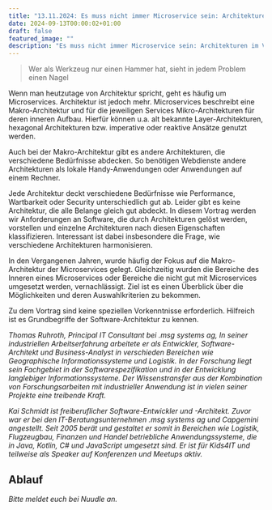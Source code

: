 ```yaml
---
title: "13.11.2024: Es muss nicht immer Microservice sein: Architekturen im Vergleich"
date: 2024-09-13T00:00:02+01:00
draft: false
featured_image: ""
description: "Es muss nicht immer Microservice sein: Architekturen im Vergleich"
---
```


> Wer als Werkzeug nur einen Hammer hat, sieht in jedem Problem einen Nagel

Wenn man heutzutage von Architektur spricht, geht es häufig um Microservices. Architektur ist jedoch mehr. Microservices beschreibt eine Makro-Architektur und für die jeweiligen Services Mikro-Architekturen für deren inneren Aufbau. Hierfür können u.a. alt bekannte Layer-Architekturen, hexagonal Architekturen bzw. imperative oder reaktive Ansätze genutzt werden.

Auch bei der Makro-Architektur gibt es andere Architekturen, die verschiedene Bedürfnisse abdecken. So benötigen Webdienste andere Architekturen als lokale Handy-Anwendungen oder Anwendungen auf einem Rechner.

Jede Architektur deckt verschiedene Bedürfnisse wie Performance, Wartbarkeit oder Security unterschiedlich gut ab. Leider gibt es keine Architektur, die alle Belange gleich gut abdeckt. In diesem Vortrag werden wir Anforderungen an Software, die durch Architekturen gelöst werden, vorstellen und einzelne Architekturen nach diesen Eigenschaften klassifizieren. Interessant ist dabei insbesondere die Frage, wie verschiedene Architekturen harmonisieren.

In den Vergangenen Jahren, wurde häufig der Fokus auf die Makro-Architektur der Microservices gelegt. Gleichzeitig wurden die Bereiche des Inneren eines Microservices oder Bereiche die nicht gut mit Microservices umgesetzt werden, vernachlässigt. Ziel ist es einen Überblick über die Möglichkeiten und deren Auswahlkriterien zu bekommen.

Zu dem Vortrag sind keine speziellen Vorkenntnisse erforderlich. Hilfreich ist es Grundbegriffe der Software-Architektur zu kennen.

_Thomas Ruhroth, Principal IT Consultant bei .msg systems ag, In seiner industriellen Arbeitserfahrung arbeitete er als Entwickler, Software-Architekt und Business-Analyst in verschieden Bereichen wie Geographische Informationssysteme und Logistik. In der Forschung liegt sein Fachgebiet in der Softwarespezifikation und in der Entwicklung langlebiger Informationssysteme. Der Wissenstransfer aus der Kombination von Forschungsarbeiten mit industrieller Anwendung ist in vielen seiner Projekte eine treibende Kraft._

_Kai Schmidt ist freiberuflicher Software-Entwickler und -Architekt. Zuvor war er bei den IT-Beratungsunternehmen .msg systems ag und Capgemini angestellt. Seit 2005 berät und gestaltet er somit in Bereichen wie Logistik, Flugzeugbau, Finanzen und Handel betriebliche Anwendungssysteme, die in Java, Kotlin, C# und JavaScript umgesetzt sind. Er ist für Kids4IT und teilweise als Speaker auf Konferenzen und Meetups aktiv._

## Ablauf 

_Bitte meldet euch bei Nuudle an._